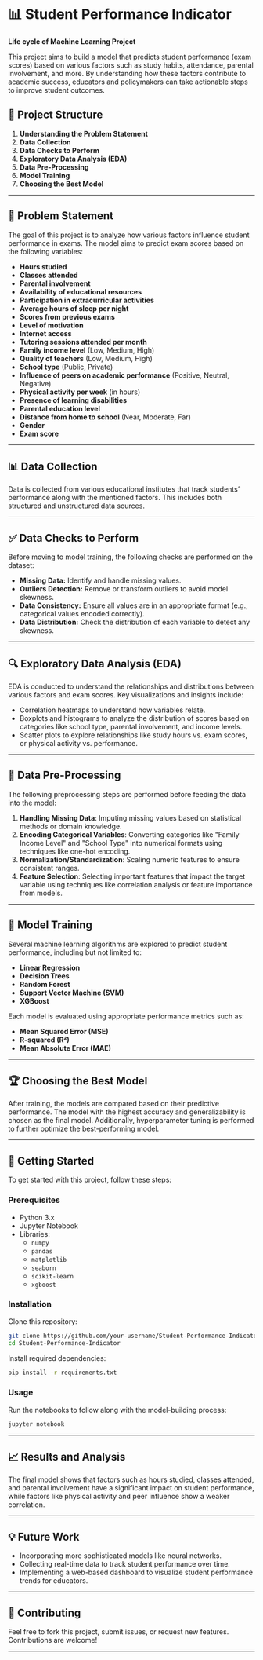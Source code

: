 
# 📊 Student Performance Indicator

**Life cycle of Machine Learning Project**

This project aims to build a model that predicts student performance (exam scores) based on various factors such as study habits, attendance, parental involvement, and more. By understanding how these factors contribute to academic success, educators and policymakers can take actionable steps to improve student outcomes.

## 📂 Project Structure

1. **Understanding the Problem Statement**
2. **Data Collection**
3. **Data Checks to Perform**
4. **Exploratory Data Analysis (EDA)**
5. **Data Pre-Processing**
6. **Model Training**
7. **Choosing the Best Model**

---

## 📝 Problem Statement

The goal of this project is to analyze how various factors influence student performance in exams. The model aims to predict exam scores based on the following variables:

- **Hours studied**
- **Classes attended**
- **Parental involvement**
- **Availability of educational resources**
- **Participation in extracurricular activities**
- **Average hours of sleep per night**
- **Scores from previous exams**
- **Level of motivation**
- **Internet access**
- **Tutoring sessions attended per month**
- **Family income level** (Low, Medium, High)
- **Quality of teachers** (Low, Medium, High)
- **School type** (Public, Private)
- **Influence of peers on academic performance** (Positive, Neutral, Negative)
- **Physical activity per week** (in hours)
- **Presence of learning disabilities**
- **Parental education level**
- **Distance from home to school** (Near, Moderate, Far)
- **Gender**
- **Exam score**

---

## 📊 Data Collection

Data is collected from various educational institutes that track students’ performance along with the mentioned factors. This includes both structured and unstructured data sources.

---

## ✅ Data Checks to Perform

Before moving to model training, the following checks are performed on the dataset:

- **Missing Data:** Identify and handle missing values.
- **Outliers Detection:** Remove or transform outliers to avoid model skewness.
- **Data Consistency:** Ensure all values are in an appropriate format (e.g., categorical values encoded correctly).
- **Data Distribution:** Check the distribution of each variable to detect any skewness.

---

## 🔍 Exploratory Data Analysis (EDA)

EDA is conducted to understand the relationships and distributions between various factors and exam scores. Key visualizations and insights include:

- Correlation heatmaps to understand how variables relate.
- Boxplots and histograms to analyze the distribution of scores based on categories like school type, parental involvement, and income levels.
- Scatter plots to explore relationships like study hours vs. exam scores, or physical activity vs. performance.

---

## 🔧 Data Pre-Processing

The following preprocessing steps are performed before feeding the data into the model:

1. **Handling Missing Data**: Imputing missing values based on statistical methods or domain knowledge.
2. **Encoding Categorical Variables**: Converting categories like "Family Income Level" and "School Type" into numerical formats using techniques like one-hot encoding.
3. **Normalization/Standardization**: Scaling numeric features to ensure consistent ranges.
4. **Feature Selection**: Selecting important features that impact the target variable using techniques like correlation analysis or feature importance from models.

---

## 🤖 Model Training

Several machine learning algorithms are explored to predict student performance, including but not limited to:

- **Linear Regression**
- **Decision Trees**
- **Random Forest**
- **Support Vector Machine (SVM)**
- **XGBoost**

Each model is evaluated using appropriate performance metrics such as:

- **Mean Squared Error (MSE)**
- **R-squared (R²)**
- **Mean Absolute Error (MAE)**

---

## 🏆 Choosing the Best Model

After training, the models are compared based on their predictive performance. The model with the highest accuracy and generalizability is chosen as the final model. Additionally, hyperparameter tuning is performed to further optimize the best-performing model.

---

## 🚀 Getting Started

To get started with this project, follow these steps:

### Prerequisites

- Python 3.x
- Jupyter Notebook
- Libraries:
  - `numpy`
  - `pandas`
  - `matplotlib`
  - `seaborn`
  - `scikit-learn`
  - `xgboost`

### Installation

Clone this repository:

```bash
git clone https://github.com/your-username/Student-Performance-Indicator.git
cd Student-Performance-Indicator
```

Install required dependencies:

```bash
pip install -r requirements.txt
```

### Usage

Run the notebooks to follow along with the model-building process:

```bash
jupyter notebook
```

---

## 📈 Results and Analysis

The final model shows that factors such as hours studied, classes attended, and parental involvement have a significant impact on student performance, while factors like physical activity and peer influence show a weaker correlation.

---

## 💡 Future Work

- Incorporating more sophisticated models like neural networks.
- Collecting real-time data to track student performance over time.
- Implementing a web-based dashboard to visualize student performance trends for educators.

---

## 🙌 Contributing

Feel free to fork this project, submit issues, or request new features. Contributions are welcome!

---